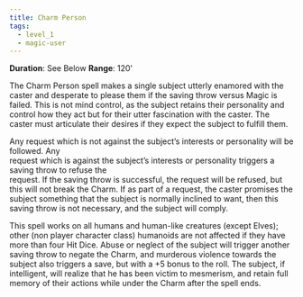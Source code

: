 ```yaml
---
title: Charm Person
tags:
  - level_1
  - magic-user
---
```

**Duration**: See Below
**Range**: 120' 

The Charm Person spell makes a single subject utterly enamored with the caster and desperate to please them if the saving throw versus Magic is failed. This is not mind control, as the subject retains their personality and control how they act but for their utter fascination with the caster. The caster must articulate their desires if they expect the subject to fulfill them. 

Any request which is not against the subject’s interests or personality will be followed. Any  
request which is against the subject’s interests or personality triggers a saving throw to refuse the  
request. If the saving throw is successful, the request will be refused, but this will not break the Charm. If as part of a request, the caster promises the subject something that the subject is normally inclined to want, then this saving throw is not necessary, and the subject will comply.  

This spell works on all humans and human-like creatures (except Elves); other (non player character class) humanoids are not affected if they have more than four Hit Dice. Abuse or neglect of the subject will trigger another saving throw to negate the Charm, and murderous violence towards the subject also triggers a save, but with a +5 bonus to the roll. The subject, if intelligent, will realize that he has been victim to mesmerism, and retain full memory of their actions while under the Charm after the spell ends.